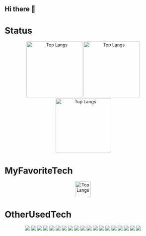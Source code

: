 ## Hi there 👋
<h1>Status</h1>
<p align="center">
<img alt="Top Langs" height="180px" src="http://github-profile-summary-cards.vercel.app/api/cards/stats?username=homeqube301&theme=tokyonight" />
<img alt="Top Langs" height="180px" src="http://github-profile-summary-cards.vercel.app/api/cards/repos-per-language?username=homeqube301&theme=tokyonight" />
<img alt="Top Langs" height="176px" src="http://github-profile-summary-cards.vercel.app/api/cards/profile-details?username=homeqube301&theme=tokyonight" />

<h1>MyFavoriteTech</h1>
<p align="center">
<img alt="Top Langs" height="50px" src="https://skillicons.dev/icons?i=kotlin,androidstudio,idea,cpp&perline=" />

<h1>OtherUsedTech</h1>
<p align="center">
<a href="#"><img src="https://img.shields.io/badge/AfterEffext-9999FF?style=flat&logo=adobeaftereffects&logoColor=white"/></a>
<a href="#"><img src="https://img.shields.io/badge/Illustrator-FF9A00?style=flat&logo=adobeillustrator&logoColor=white"/></a>
<a href="#"><img src="https://img.shields.io/badge/Photoshop-31A8FF?style=flat&logo=adobephotoshop&logoColor=white"/></a>
<a href="#"><img src="https://img.shields.io/badge/PremirePro-9999FF?style=flat&logo=adobepremierepro&logoColor=white"/></a>
<a href="#"><img src="https://img.shields.io/badge/Blender-E87D0D?style=flat&logo=blender&logoColor=white"/></a>
<a href="#"><img src="https://img.shields.io/badge/C-A8B9CC?style=flat&logo=c&logoColor=white"/></a>
<a href="#"><img src="https://img.shields.io/badge/CSS-1572B6?style=flat&logo=css3&logoColor=white"/></a>
<a href="#"><img src="https://img.shields.io/badge/Figma-F24E1E?style=flat&logo=figma&logoColor=white"/></a>
<a href="#"><img src="https://img.shields.io/badge/Github-181717?style=flat&logo=github&logoColor=white"/></a>
<a href="#"><img src="https://img.shields.io/badge/HTML-E34F26?style=flat&logo=html5&logoColor=white"/></a>
<a href="#"><img src="https://img.shields.io/badge/Python-3776AB?style=flat&logo=python&logoColor=white"/></a>
<a href="#"><img src="https://img.shields.io/badge/Unity-FFFFFF?style=flat&logo=unity&logoColor=black"/></a>
<a href="#"><img src="https://img.shields.io/badge/cpp-3776AB?style=flat&logo=cpp&logoColor=white"/></a>
<a href="#"><img src="https://img.shields.io/badge/discord-1572B6?style=flat&logo=discord&logoColor=white"/></a>
<a href="#"><img src="https://img.shields.io/badge/gradle-000000?style=flat&logo=gradle&logoColor=white"/></a>
<a href="#"><img src="https://img.shields.io/badge/idea-CC6699?style=flat&logo=idea&logoColor=white"/></a>
<a href="#"><img src="https://img.shields.io/badge/R-31A8FF?style=flat&logo=r&logoColor=white"/></a>
<a href="#"><img src="https://img.shields.io/badge/vscode-31A8FF?style=flat&logo=VScode&logoColor=white"/></a>
<a href="#"><img src="https://img.shields.io/badge/java-F24E1E?style=flat&logo=java&logoColor=white"/></a>
